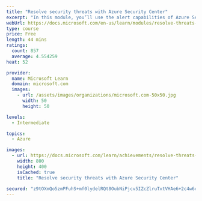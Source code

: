 ```yaml
---
title: "Resolve security threats with Azure Security Center"
excerpt: "In this module, you’ll use the alert capabilities of Azure Security Center to watch for and respond to threats."
webUrl: https://docs.microsoft.com/en-us/learn/modules/resolve-threats-with-azure-security-center/
type: course
price: Free
length: 44 mins
ratings:
  count: 857
  average: 4.554259
heat: 52

provider:
  name: Microsoft Learn
  domain: microsoft.com
  images:
    - url: /assets/images/organizations/microsoft.com-50x50.jpg
      width: 50
      height: 50

levels:
  - Intermediate

topics:
  - Azure

images:
  - url: https://docs.microsoft.com/learn/achievements/resolve-threats-with-azure-security-center-social.png
    width: 800
    height: 400
    isCached: true
    title: "Resolve security threats with Azure Security Center"

secured: "z9tOXmQo5zmPFuhS+mf0lydelRQt8OubNiPjcv5IZcZlruTxtVHAe6+2c4w6qrIOlc8jqmYv/FS8qrmRQ8/dxXIPDCLEIIZvDGTkQorDoGsyZ+xTIU9853/5oPv/ipSfHxPv6M6BiLTkgL8nuj2ouqqGb+3DyV97Mwj76Aiu0lFyrBbp/9CFYrhzitMMZA8KRVgkNK66U6XP/j6ZIzRbbu+t5tHwGD3SaO9BJBh/6YQFOTLzwy4R+3LpDSTKlwJvqXqSQZN28FiyX9fgYbhRGJfzPTucEsgGauWox385b27Grf4D0+PUBhq/2RZ1pJeIUaEccO909Z331x/Tw3E1AqEG1/KkE4xkT2rjRwgraMPwf1qegc1q+xQY3SQbNsvT0HLFTTmvasnS2L4vGbduOg==;7ov7tPfQHuRB9NK1Oaw2cA=="
---
```


